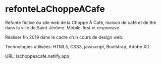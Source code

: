 ﻿# refonteLaChoppeACafe
 
Refonte fictive du site web de la Choppe À Café, maison de café et de thé dans la ville de Saint-Jérôme. Mobile-first et responsive.

Réaliser fin 2019 dans le cadre d'un cours de design web.

Technologies utilisées: HTML5, CSS3, javascript, Bootstrap, Adobe XD.

URL: lachoppeacafe.netlify.app
